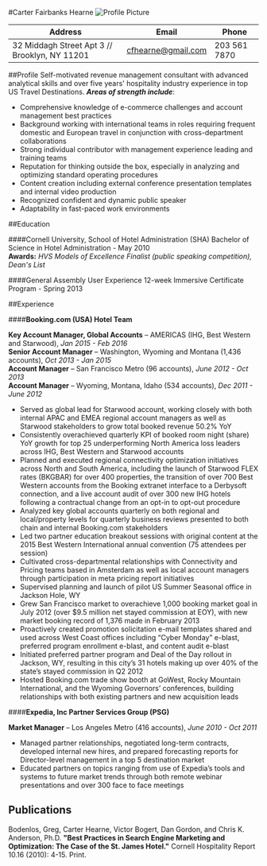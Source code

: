 #Carter Fairbanks Hearne
![Profile Picture](ADA-Application/ProfilePicture.jpg "Carter Profile")

Address | Email | Phone
------------ | ------------- | -------------
32 Middagh Street Apt 3 // Brooklyn, NY 11201 | cfhearne@gmail.com | 203 561 7870
 
##Profile
Self-motivated revenue management consultant with advanced analytical skills and over five years' hospitality industry experience in top US Travel Destinations. ***Areas of strength include***:

+ Comprehensive	knowledge	of	e-commerce	challenges	and	account	management	best	practices	
+ Background working	with international	teams in	roles requiring	frequent	domestic	and	European	travel in	conjunction	with cross-department	collaborations
+ Strong	individual	contributor	with	management	experience	leading	and	training	teams
+ Reputation	for	thinking	outside	the	box,	especially	in	analyzing	and	optimizing	standard	operating procedures
+ Content creation including external conference presentation templates and internal video production
+ Recognized confident	and	dynamic	public	speaker
+ Adaptability in fast-paced work environments

##Education

####Cornell	University,	School	of	Hotel	Administration (SHA) 
Bachelor	of	Science	in	Hotel	Administration -  May	2010  
  **Awards:** *HVS Models of Excellence Finalist (public speaking competition), Dean's List*

####General Assembly
User Experience 12-week Immersive Certificate Program	- Spring 2013

##Experience

####**Booking.com	(USA) Hotel	Team**

   **Key	Account	Manager,	Global	Accounts** – AMERICAS	(IHG,	Best	Western	and	Starwood), *Jan 2015 - Feb 2016*  
   **Senior	Account	Manager**	– Washington,	Wyoming	and	Montana	(1,436 accounts), *Oct 2013 - Jan 2015*  
   **Account	Manager**	– San	Francisco Metro (96	accounts), *June 2012 - Oct 2013*    
   **Account	Manager**	– Wyoming,	Montana,	Idaho (534	accounts), *Dec 2011 - June 2012*   

+ Served	as	global	lead	for	Starwood	account,	working	closely	with	both	internal	APAC	and	EMEA	regional account	managers	as	well	as	Starwood	stakeholders	to	grow	total	booked	revenue	50.2%	YoY
+ Consistently	overachieved	quarterly	KPI	of	booked	room	night	(share)	YoY	growth	for	top	25 underperforming	North	America	loss	leaders	across	IHG,	Best	Western	and	Starwood	accounts
+ Planned	and	executed	regional	connectivity	optimization	initiatives	across	North	and	South	America, including	the	launch	of	Starwood	FLEX	rates	(BKGBAR)	for	over	400	properties,	the	transition	of	over	700	Best	Western	accounts	from	the	Booking	extranet	interface	to	a	Derbysoft	connection,	and	a	live	account	audit	of	over	300	new IHG hotels	following	a	contractual	change	from	an	opt-in	to	opt-out	procedure
+ Analyzed key	global accounts	quarterly on	both	regional	and	local/property	levels for quarterly	business reviews	presented	to both	chain	and	internal	Booking.com	stakeholders
+ Led	two	partner	education	breakout	sessions	with	original	content	at	the	2015	Best	Western	International	annual	convention	(75	attendees	per	session)
+ Cultivated	cross-departmental relationships with	Connectivity	and Pricing teams based	in	Amsterdam	as well	as	local	account	managers	through	participation	in	meta	pricing report initiatives
+ Supervised planning	and	launch	of	pilot	US	Summer	Seasonal	office	in	Jackson	Hole,	WY
+ Grew	San	Francisco	market	to	overachieve 1,000	booking market	goal	in	July	2012 (over	$9.5	million	net	stayed	commission	at	EOY),	with	new	market	booking	record	of	1,376	made	in	February 2013
+ Proactively	created promotion	solicitation e-mail	templates shared	and	used	across	West	Coast	offices including	“Cyber	Monday”	e-blast,	preferred	program	enrollment	e-blast,	and	content	audit	e-blast
+ Initiated preferred	partner	program	and	Deal	of	the	Day	rollout	in	Jackson,	WY, resulting in	this	city’s	31 hotels	making up	over	40%	of	the	state’s	stayed	commission in	Q2	2012
+ Hosted Booking.com	trade	show	booth	at	GoWest,	Rocky	Mountain	International,	and	the	Wyoming	Governors’	conferences,	building	relationships	with	both	existing	partners	and	new	acquisition	leads
 
####**Expedia,	Inc Partner	Services	Group	(PSG)**

   **Market Manager** – Los Angeles Metro (416 accounts), *June 2010 - Oct 2011*  

+ Managed partner	relationships,	negotiated long-term	contracts,	developed internal	new	hires,	and prepared forecasting	reports	for	Director-level	management in	a	top	5	destination	market
+ Educated	partners	on	topics	ranging	from	use	of	Expedia’s	tools	and	systems	to	future	market	trends through	both	remote	webinar	presentations	and	over	300	face	to	face	meetings

## Publications

Bodenlos,	Greg,	Carter	Hearne,	Victor	Bogert,	Dan	Gordon,	and	Chris	K.	Anderson,	Ph.D.	**"Best	Practices	in	Search	Engine Marketing	and	Optimization:	The	Case	of	the	St.	James	Hotel."** Cornell	Hospitality	Report 10.16	(2010):	4-15.	Print.
